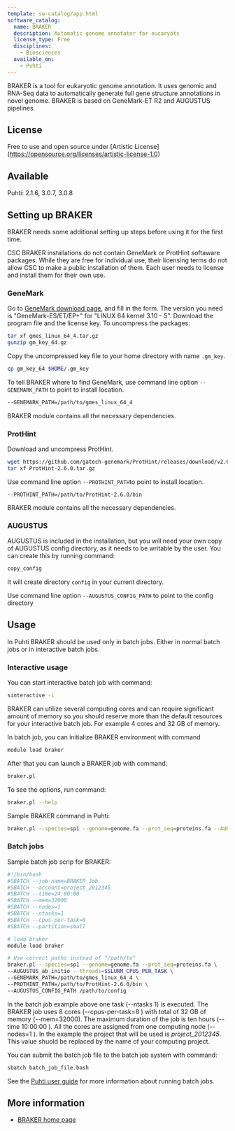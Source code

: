 ```yaml
---
template: sw-catalog/app.html
software_catalog:
  name: BRAKER
  description: Automatic genome annotator for eucaryots
  license_type: Free
  disciplines:
    - Biosciences
  available_on:
    - Puhti
---
```




BRAKER is a tool for eukaryotic genome annotation.
It uses genomic and RNA-Seq data to automatically generate full gene structure annotations in novel genome.
BRAKER is based on GeneMark-ET R2 and AUGUSTUS pipelines.


## License

Free to use and open source under [Artistic License] (https://opensource.org/licenses/artistic-license-1.0)


## Available



Puhti: 2.1.6, 3.0.7, 3.0.8


## Setting up BRAKER

BRAKER needs some additional setting up steps before using it for the first time.

CSC BRAKER installations do not contain GeneMark or ProtHint softaware packages. While they are free
for individual use, their licensing terms do not allow CSC to make a public installation of them.
Each user needs to license and install them for their own use.


### GeneMark

Go to [GeneMark download page](http://topaz.gatech.edu/GeneMark/license_download.cgi), and fill in the form. The version you need is "GeneMark-ES/ET/EP+" for "LINUX 64 kernel 3.10 - 5". Download the program file and the license key. To uncompress the packages:

```bash
tar xf gmes_linux_64_4.tar.gz
gunzip gm_key_64.gz
```

Copy the uncompressed key file to your home directory with name `.gm_key`.

```bash
cp gm_key_64 $HOME/.gm_key
```

To tell BRAKER where to find GeneMark, use command line option `--GENEMARK_PATH` to point to install location.

```txt
--GENEMARK_PATH=/path/to/gmes_linux_64_4
```

BRAKER module contains all the necessary dependencies.


### ProtHint

Download and uncompress ProtHint.

```bash
wget https://github.com/gatech-genemark/ProtHint/releases/download/v2.6.0/ProtHint-2.6.0.tar.gz
tar xf ProtHint-2.6.0.tar.gz
```

Use command line option `--PROTHINT_PATH`to point to install location.

```text
--PROTHINT_PATH=/path/to/ProtHint-2.6.0/bin
```

BRAKER module contains all the necessary dependencies.


### AUGUSTUS

AUGUSTUS is included in the installation, but you will need your own copy of AUGUSTUS config directory, as it needs to be writable by the user. You can create this by running command:

```bash
copy_config
```

It will create directory `config` in your current directory.

Use command line option `--AUGUSTUS_CONFIG_PATH` to point to the config directory


## Usage

In Puhti BRAKER should be used only in batch jobs. Either in normal batch jobs or in interactive batch jobs.


### Interactive usage

You can start interactive batch job with command:

```bash
sinteractive -i
```

BRAKER can utilize several computing cores and can require significant amount of memory so you should reserve
more than the default resources for your interactive batch job. For example 4 cores and 32 GB of memory.

In batch job, you can initialize BRAKER environment with command

```bash
module load braker
```

After that you can launch a BRAKER job with command:

```bash
braker.pl
```

To see the options, run command:

```bash
braker.pl --help
```

Sample BRAKER command in Puhti:

```bash
braker.pl --species=sp1 --genome=genome.fa --prot_seq=proteins.fa --AUGUSTUS_ab_initio --threads=$SLURM_CPUS_PER_TASK --GENEMARK_PATH=/path/to/gmes_linux_64_4 --PROTHINT_PATH=/path/to/ProtHint-2.6.0/bin --AUGUSTUS_CONFIG_PATH /path/to/config
```


### Batch jobs

Sample batch job scrip for BRAKER:

```bash
#!/bin/bash
#SBATCH --job-name=BRAKER_Job
#SBATCH --account=project_2012345
#SBATCH --time=24:00:00
#SBATCH --mem=32000
#SBATCH --nodes=1
#SBATCH --ntasks=1
#SBATCH --cpus-per-task=8
#SBATCH --partition=small

# load braker
module load braker

# Use correct paths instead of "/path/to"
braker.pl --species=sp1 --genome=genome.fa --prot_seq=proteins.fa \
--AUGUSTUS_ab_initio --threads=$SLURM_CPUS_PER_TASK \
--GENEMARK_PATH=/path/to/gmes_linux_64_4 \
--PROTHINT_PATH=/path/to/ProtHint-2.6.0/bin \
--AUGUSTUS_CONFIG_PATH /path/to/config
```

In the batch job example above one task (--ntasks 1) is executed. The BRAKER job uses 8 cores (--cpus-per-task=8 ) with total of 32 GB of memory (--mem=32000).
The maximum duration of the job is ten hours (--time 10:00:00 ).
All the cores are assigned from one computing node (--nodes=1 ).
In the example the project that will be used is _project_2012345_.
This value shuold be replaced by the name of your computing project.

You can submit the batch job file to the batch job system with command:

```bash
sbatch batch_job_file.bash
```

See the [Puhti user guide](../computing/running/getting-started.md) for more information about running batch jobs.


## More information

* [BRAKER home page](https://github.com/Gaius-Augustus/BRAKER)
